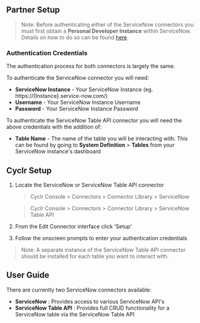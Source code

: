 
<section class="setup partner" markdown="1">

## Partner Setup

<div class="section-content" markdown="1">

> Note: Before authenticating either of the ServiceNow connectors you must first obtain a **Personal Developer Instance** within ServiceNow. Details on how to do so can be found [here](https://developer.servicenow.com/dev.do#!/learn/learning-plans/orlando/technology_partner_program/app_store_learnv2_buildmyfirstapp_orlando_personal_developer_instances).

### Authentication Credentials

The authentication process for both connectors is largely the same.

To authenticate the ServiceNow connector you will need:

- **ServiceNow Instance** - Your ServiceNow Instance (eg. https://<span>{Instance}.service-now</span>.com/)
- **Username** - Your ServiceNow Instance Username
- **Password** - Your ServiceNow Instance Password

To authenticate the ServiceNow Table API connector you will need the above credentials with the addition of:

- **Table Name** - The name of the table you will be interacting with. This can be found by going to **System Definition** > **Tables** from your ServiceNow instance's dashboard

</div>

</section>

<section class="setup cyclr" markdown="1">

## Cyclr Setup

<div class="section-content" markdown="1">

1. Locate the ServiceNow or ServiceNow Table API connector

   > Cyclr Console > Connectors > Connector Library > ServiceNow
   
   > Cyclr Console > Connectors > Connector Library > ServiceNow Table API

2. From the Edit Connector interface click 'Setup'

3. Follow the onscreen prompts to enter your authentication credentials

> Note: A separate instance of the ServiceNow Table API connector should be installed for each table you want to interact with.

</div>

</section>

<section class="userguide" markdown="1">

## User Guide

<div class="section-content" markdown="1">

There are currently two ServiceNow connectors available:

- **ServiceNow** : Provides access to various ServiceNow API's
- **ServiceNow Table API** : Provides full CRUD functionality for a ServiceNow table via the ServiceNow Table API

</div>

</section>

